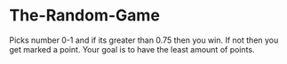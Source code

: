 # The-Random-Game
Picks number 0-1 and if its greater than 0.75 then you win. If not then you get marked a point. Your goal is to have the least amount of points.
